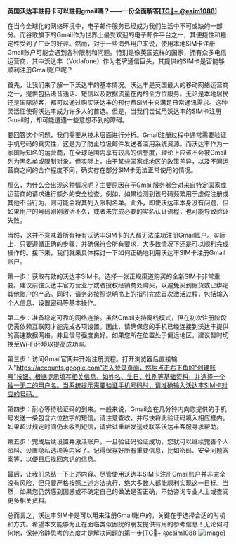 **英国沃达丰註冊卡可以註冊gmail嗎？——一份全面解答[[TG💪+ @esim1088](https://t.me/s/esim1088)]**

在当今全球化的网络环境中，电子邮件服务已经成为我们生活中不可或缺的一部分。而谷歌旗下的Gmail作为世界上最受欢迎的电子邮件平台之一，其便捷性和稳定性受到了广泛的好评。然而，对于一些海外用户来说，使用本地SIM卡注册Gmail账户可能会遇到各种限制和问题。特别是像英国这样的国家，拥有众多电信运营商，其中沃达丰（Vodafone）作为老牌通信巨头，其提供的SIM卡是否能够顺利注册Gmail账户呢？

首先，让我们来了解一下沃达丰的基本情况。沃达丰是英国最大的移动网络运营商之一，提供包括语音通话、短信以及数据流量在内的全方位服务。无论是本地居民还是国际游客，都可以通过购买沃达丰的预付费SIM卡来满足日常通讯需求。这种灵活性使得沃达丰成为许多人的首选。但是，当我们尝试用沃达丰的SIM卡注册Gmail时，却可能遭遇一些意想不到的障碍。

要回答这个问题，我们需要从技术层面进行分析。Gmail注册过程中通常需要验证手机号码的真实性，这是为了防止垃圾邮件发送者滥用系统资源。而沃达丰作为一家国际知名的运营商，在全球范围内享有较高的信誉度，理论上应该不会被Gmail列为黑名单或限制对象。但实际上，由于某些国家或地区的政策差异，以及不同运营商之间的合作程度不同，确实存在部分SIM卡无法正常使用的情况。

那么，为什么会出现这种情况呢？主要原因在于Gmail服务器会对来自特定国家或运营商的请求进行额外的安全检查。例如，如果检测到该号码频繁用于虚假注册或其他不当行为，则可能会将其列入限制名单。此外，即使沃达丰本身没有问题，但如果用户的号码刚刚激活不久，或者未完成必要的实名认证流程，也可能导致验证失败。

当然，这并不意味着所有持有沃达丰SIM卡的人都无法成功注册Gmail账户。实际上，只要遵循正确的步骤，并确保符合所有要求，大多数情况下还是可以顺利完成操作的。接下来，我们就来具体探讨一下如何正确地利用沃达丰SIM卡注册Gmail账户。

第一步：获取有效的沃达丰SIM卡。选择一张正规渠道购买的全新SIM卡非常重要。建议前往沃达丰官方营业厅或者授权经销商处购买，以避免买到假货或已绑定其他账户的产品。同时，请务必按照说明书上的指引完成首次激活过程，包括输入个人信息、设置密码等基本操作。

第二步：准备稳定可靠的网络连接。虽然Gmail支持离线模式，但在初次注册阶段仍需依赖互联网才能完成各项设置。因此，请确保您的手机已经连接到沃达丰提供的高速数据网络，并且信号强度良好。如果您所在位置处于偏远地区，建议暂时切换至Wi-Fi环境以提高成功率。

第三步：访问Gmail官网并开始注册流程。打开浏览器后直接输入“https://accounts.google.com”进入登录页面，然后点击右下角的“创建账号”按钮。根据提示填写相关信息，如姓名、生日、性别等基础资料，并选择一个独一无二的用户名。当系统提示需要验证手机号码时，请准确输入沃达丰SIM卡对应的号码。

第四步：耐心等待验证码的到来。一般来说，Gmail会在几分钟内向您提供的手机号发送一条包含六位数字的短信。请注意查收，并尽快将此验证码填入相应框内。如果超过规定时间仍未收到短信，请尝试重新发送或联系沃达丰客服寻求帮助。

第五步：完成后续设置并激活账户。一旦验证码验证成功，您就可以继续完善个人资料、设置隐私选项等内容了。记得保存好所有重要信息，比如密码、安全问题答案等，以便日后找回忘记的信息。

最后，让我们总结一下上述内容。尽管使用沃达丰SIM卡注册Gmail账户并非完全没有风险，但只要严格按照上述方法执行，绝大多数人都能顺利实现这一目标。当然，如果您仍然感到困惑或不确定自己的做法是否正确，不妨咨询专业人士或查阅更多相关资料。

总而言之，沃达丰SIM卡是可以用来注册Gmail账户的，关键在于选择合适的时机和方式。希望本文能够为正在面临类似困扰的朋友提供有用的参考信息！无论何时何地，保持冷静思考的态度才是解决问题的第一步[[TG💪+ @esim1088](https://t.me/s/esim1088) ![Image](https://i.postimg.cc/4NQfJmqS/Snipaste-2025-05-13-00-14-12.png)]